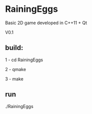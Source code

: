 # RainingEggs

Basic 2D game developed in C++11 + Qt 

V0.1

## build:
1 - cd RainingEggs

2 - qmake

3 - make

## run
./RainingEggs
